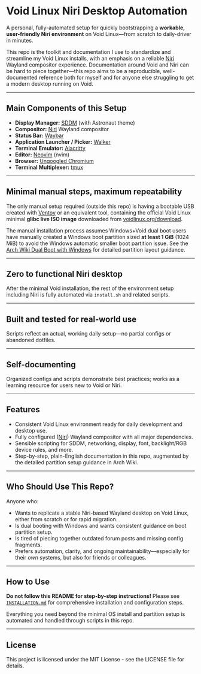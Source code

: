 # Void Linux Niri Desktop Automation

A personal, fully-automated setup for quickly bootstrapping a **workable, user-friendly Niri environment** on Void Linux—from scratch to daily-driver in minutes.

This repo is the toolkit and documentation I use to standardize and  streamline my Void Linux installs, with an emphasis on a reliable [Niri](https://github.com/YaLTeR/niri) Wayland compositor experience. Documentation around Void and Niri can  be hard to piece together—this repo aims to be a reproducible,  well-documented reference both for myself and for anyone else struggling to get a modern desktop running on Void.

------

## Main Components of this Setup

- **Display Manager:** [SDDM](https://github.com/sddm/sddm) (with Astronaut theme)
- **Compositor:** [Niri](https://github.com/YaLTeR/niri) Wayland compositor
- **Status Bar:** [Waybar](https://github.com/Alexays/Waybar)
- **Application Launcher / Picker:** [Walker](https://github.com/abenz1267/walker)
- **Terminal Emulator:** [Alacritty](https://github.com/alacritty/alacritty)
- **Editor:** [Neovim](https://github.com/neovim) (nvim)
- **Browser:** [Ungoogled Chromium](https://github.com/ungoogled-software/ungoogled-chromium)
- **Terminal Multiplexer:** [tmux](https://github.com/tmux/tmux/wiki)

------

## Minimal manual steps, maximum repeatability

The only manual setup required (outside this repo) is having a bootable USB created with [Ventoy](https://github.com/ventoy/Ventoy/releases/) or an equivalent tool, containing the official Void Linux minimal **glibc live ISO image** downloaded from [voidlinux.org/download](https://voidlinux.org/download/).

The manual installation process assumes Windows+Void dual boot users have manually created a Windows boot partition sized **at least 1 GiB** (1024 MiB) to avoid the Windows automatic smaller boot partition issue. See the [Arch Wiki Dual Boot with Windows](https://wiki.archlinux.org/title/Dual_boot_with_Windows) for detailed partition layout guidance.

------

## Zero to functional Niri desktop

After the minimal Void installation, the rest of the environment setup including Niri is fully automated via `install.sh` and related scripts.

------

## Built and tested for real-world use

Scripts reflect an actual, working daily setup—no partial configs or abandoned dotfiles.

------

## Self-documenting

Organized configs and scripts demonstrate best practices; works as a learning resource for users new to Void or Niri.

------

## Features

- Consistent Void Linux environment ready for daily development and desktop use.
- Fully configured ([Niri](https://github.com/YaLTeR/niri)) Wayland compositor with all major dependencies.
- Sensible scripting for SDDM, networking, display, font, backlight/RGB device rules, and more.
- Step-by-step, plain-English documentation in this repo, augmented by the detailed partition setup guidance in Arch Wiki.

------

## Who Should Use This Repo?

Anyone who:

- Wants to replicate a stable Niri-based Wayland desktop on Void Linux, either from scratch or for rapid migration.
- Is dual booting with Windows and wants consistent guidance on boot partition setup.
- Is tired of piecing together outdated forum posts and missing config fragments.
- Prefers automation, clarity, and ongoing maintainability—especially for their *own* systems, but also for friends or colleagues.

------

## How to Use

**Do not follow this README for step-by-step instructions!**
 Please see [`INSTALLATION.md`](https://www.perplexity.ai/search/INSTALLATION.md) for comprehensive installation and configuration steps.

Everything you need beyond the minimal OS install and partition setup is automated and handled through scripts in this repo.

------

## License

This project is licensed under the MIT License - see the LICENSE file for details.
